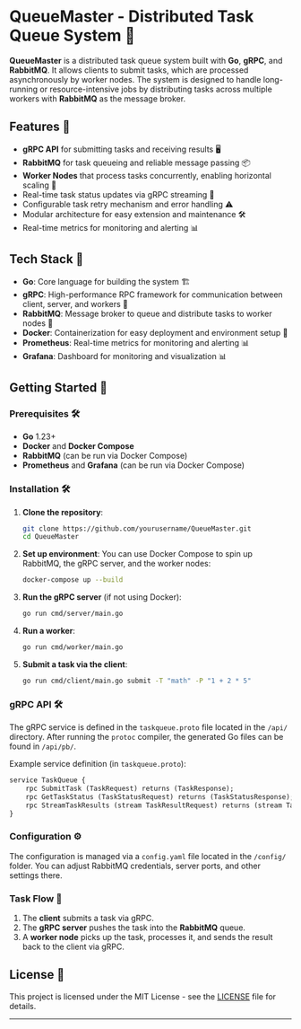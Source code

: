 # QueueMaster - Distributed Task Queue System 🚀

**QueueMaster** is a distributed task queue system built with **Go**, **gRPC**, and **RabbitMQ**. It allows clients to submit tasks, which are processed asynchronously by worker nodes. The system is designed to handle long-running or resource-intensive jobs by distributing tasks across multiple workers with **RabbitMQ** as the message broker.

## Features 🌟

- **gRPC API** for submitting tasks and receiving results 🖥️
- **RabbitMQ** for task queueing and reliable message passing 📦
- **Worker Nodes** that process tasks concurrently, enabling horizontal scaling 🔄
- Real-time task status updates via gRPC streaming 🔔
- Configurable task retry mechanism and error handling ⚠️
- Modular architecture for easy extension and maintenance 🛠️
- Real-time metrics for monitoring and alerting 📊

## Tech Stack 🧩

- **Go**: Core language for building the system 🏗️
- **gRPC**: High-performance RPC framework for communication between client, server, and workers 📡
- **RabbitMQ**: Message broker to queue and distribute tasks to worker nodes 🐇
- **Docker**: Containerization for easy deployment and environment setup 🐳
- **Prometheus**: Real-time metrics for monitoring and alerting 📊
- **Grafana**: Dashboard for monitoring and visualization 📊

## Getting Started 🚀

### Prerequisites 🛠️

- **Go** 1.23+
- **Docker** and **Docker Compose**
- **RabbitMQ** (can be run via Docker Compose)
- **Prometheus** and **Grafana** (can be run via Docker Compose)

### Installation 🛠️

1. **Clone the repository**:

    ```bash
    git clone https://github.com/yourusername/QueueMaster.git
    cd QueueMaster
    ```

2. **Set up environment**:
    You can use Docker Compose to spin up RabbitMQ, the gRPC server, and the worker nodes:

    ```bash
    docker-compose up --build
    ```

3. **Run the gRPC server** (if not using Docker):

    ```bash
    go run cmd/server/main.go
    ```

4. **Run a worker**:

    ```bash
    go run cmd/worker/main.go
    ```

5. **Submit a task via the client**:

    ```bash
    go run cmd/client/main.go submit -T "math" -P "1 + 2 * 5"
    ```

### gRPC API 🛠️

The gRPC service is defined in the `taskqueue.proto` file located in the `/api/` directory. After running the `protoc` compiler, the generated Go files can be found in `/api/pb/`.

Example service definition (in `taskqueue.proto`):

```proto
service TaskQueue {
    rpc SubmitTask (TaskRequest) returns (TaskResponse);
    rpc GetTaskStatus (TaskStatusRequest) returns (TaskStatusResponse);
    rpc StreamTaskResults (stream TaskResultRequest) returns (stream TaskResultResponse);
}
```

### Configuration ⚙️

The configuration is managed via a `config.yaml` file located in the `/config/` folder. You can adjust RabbitMQ credentials, server ports, and other settings there.

### Task Flow 🔄

1. The **client** submits a task via gRPC.
2. The **gRPC server** pushes the task into the **RabbitMQ** queue.
3. A **worker node** picks up the task, processes it, and sends the result back to the client via gRPC.

## License 📜

This project is licensed under the MIT License - see the [LICENSE](LICENSE) file for details.

---
